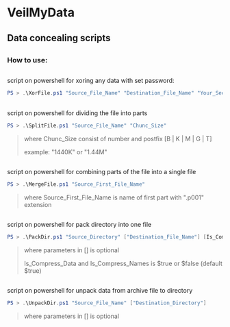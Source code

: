 # VeilMyData
## Data concealing scripts
##
### How to use:
##
script on powershell for xoring any data with set password:
```powershell
PS > .\XorFile.ps1 "Source_File_Name" "Destination_File_Name" "Your_Secret_Password"
```
##
##
script on powershell for dividing the file into parts
```powershell
PS > .\SplitFile.ps1 "Source_File_Name" "Chunc_Size"
```
> where Chunc_Size consist of number and postfix [B | K | M | G | T]
>
> example: "1440K" or "1.44M"
##
##
script on powershell for combining parts of the file into a single file
```powershell
PS > .\MergeFile.ps1 "Source_First_File_Name"
```
> where Source_First_File_Name is name of first part with ".p001" extension
##
##
script on powershell for pack directory into one file
```powershell
PS > .\PackDir.ps1 "Source_Directory" ["Destination_File_Name"] [Is_Compress_Data] [Is_Compress_Names]
```
> where parameters in [] is optional
> 
> Is_Compress_Data and Is_Compress_Names is $true or $false (default $true)
##
##
script on powershell for unpack data from archive file to directory
```powershell
PS > .\UnpackDir.ps1 "Source_File_Name" ["Destination_Directory"]
```
> where parameters in [] is optional

